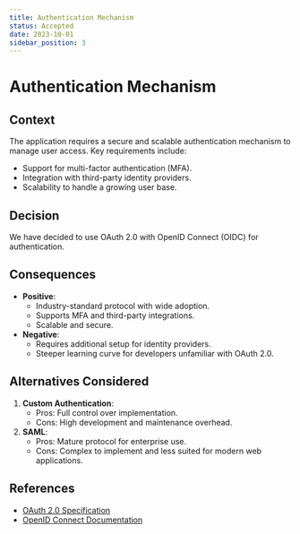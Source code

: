 ```yaml
---
title: Authentication Mechanism
status: Accepted
date: 2023-10-01
sidebar_position: 3
---
```


# Authentication Mechanism

## Context

The application requires a secure and scalable authentication mechanism to manage user access. Key requirements include:

- Support for multi-factor authentication (MFA).
- Integration with third-party identity providers.
- Scalability to handle a growing user base.

## Decision

We have decided to use OAuth 2.0 with OpenID Connect (OIDC) for authentication.

## Consequences

- **Positive**:
  - Industry-standard protocol with wide adoption.
  - Supports MFA and third-party integrations.
  - Scalable and secure.
- **Negative**:
  - Requires additional setup for identity providers.
  - Steeper learning curve for developers unfamiliar with OAuth 2.0.

## Alternatives Considered

1. **Custom Authentication**:
   - Pros: Full control over implementation.
   - Cons: High development and maintenance overhead.
2. **SAML**:
   - Pros: Mature protocol for enterprise use.
   - Cons: Complex to implement and less suited for modern web applications.

## References

- [OAuth 2.0 Specification](https://oauth.net/2/)
- [OpenID Connect Documentation](https://openid.net/connect/)
